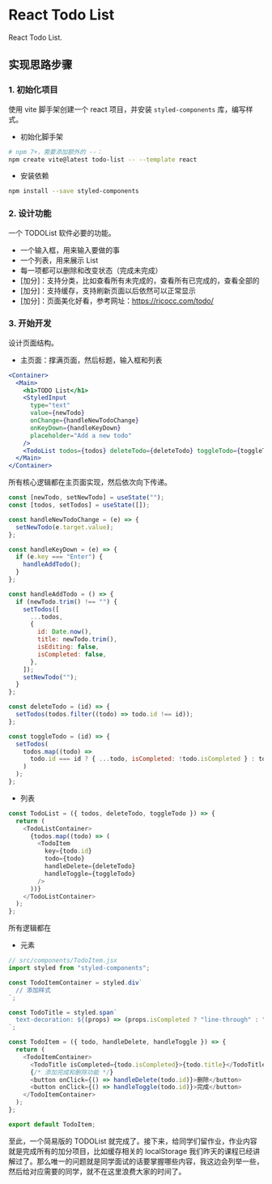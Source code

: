 # React Todo List

React Todo List.

## 实现思路步骤

### 1. 初始化项目

使用 vite 脚手架创建一个 react 项目，并安装 `styled-components` 库，编写样式。

- 初始化脚手架

```bash
# npm 7+，需要添加额外的 --：
npm create vite@latest todo-list -- --template react
```

- 安装依赖

```bash
npm install --save styled-components
```

### 2. 设计功能

一个 TODOList 软件必要的功能。

- 一个输入框，用来输入要做的事
- 一个列表，用来展示 List
- 每一项都可以删除和改变状态（完成未完成）
- [加分]：支持分类，比如查看所有未完成的，查看所有已完成的，查看全部的
- [加分]：支持缓存，支持刷新页面以后依然可以正常显示
- [加分]：页面美化好看，参考网址：https://ricocc.com/todo/

### 3. 开始开发

设计页面结构。

- 主页面：撑满页面，然后标题，输入框和列表

```jsx
<Container>
  <Main>
    <h1>TODO List</h1>
    <StyledInput
      type="text"
      value={newTodo}
      onChange={handleNewTodoChange}
      onKeyDown={handleKeyDown}
      placeholder="Add a new todo"
    />
    <TodoList todos={todos} deleteTodo={deleteTodo} toggleTodo={toggleTodo} />
  </Main>
</Container>
```

所有核心逻辑都在主页面实现，然后依次向下传递。

```js
const [newTodo, setNewTodo] = useState("");
const [todos, setTodos] = useState([]);

const handleNewTodoChange = (e) => {
  setNewTodo(e.target.value);
};

const handleKeyDown = (e) => {
  if (e.key === "Enter") {
    handleAddTodo();
  }
};

const handleAddTodo = () => {
  if (newTodo.trim() !== "") {
    setTodos([
      ...todos,
      {
        id: Date.now(),
        title: newTodo.trim(),
        isEditing: false,
        isCompleted: false,
      },
    ]);
    setNewTodo("");
  }
};

const deleteTodo = (id) => {
  setTodos(todos.filter((todo) => todo.id !== id));
};

const toggleTodo = (id) => {
  setTodos(
    todos.map((todo) =>
      todo.id === id ? { ...todo, isCompleted: !todo.isCompleted } : todo
    )
  );
};
```

- 列表

```js
const TodoList = ({ todos, deleteTodo, toggleTodo }) => {
  return (
    <TodoListContainer>
      {todos.map((todo) => (
        <TodoItem
          key={todo.id}
          todo={todo}
          handleDelete={deleteTodo}
          handleToggle={toggleTodo}
        />
      ))}
    </TodoListContainer>
  );
};
```

所有逻辑都在

- 元素

```js
// src/components/TodoItem.jsx
import styled from "styled-components";

const TodoItemContainer = styled.div`
  // 添加样式
`;

const TodoTitle = styled.span`
  text-decoration: ${(props) => (props.isCompleted ? "line-through" : "none")};
`;

const TodoItem = ({ todo, handleDelete, handleToggle }) => {
  return (
    <TodoItemContainer>
      <TodoTitle isCompleted={todo.isCompleted}>{todo.title}</TodoTitle>
      {/* 添加完成和删除功能 */}
      <button onClick={() => handleDelete(todo.id)}>删除</button>
      <button onClick={() => handleToggle(todo.id)}>完成</button>
    </TodoItemContainer>
  );
};

export default TodoItem;
```

至此，一个简易版的 TODOList 就完成了。接下来，给同学们留作业，作业内容就是完成所有的加分项目，比如缓存相关的 localStorage 我们昨天的课程已经讲解过了。那么唯一的问题就是同学面试的话要掌握哪些内容，我这边会列举一些，然后给对应需要的同学，就不在这里浪费大家的时间了。
